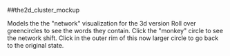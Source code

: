 ##the2d_cluster_mockup

Models the the "network" visualization for the 3d version
Roll over greencircles to see the words they contain. Click the "monkey" circle to see the network shift.
Click in the outer rim of this now larger circle to go back to the original state.
